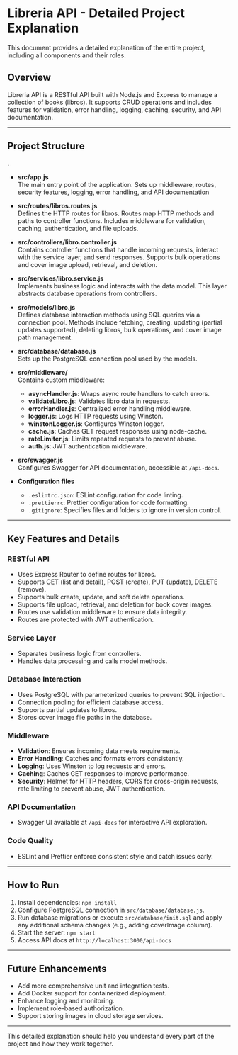 # Libreria API - Detailed Project Explanation

This document provides a detailed explanation of the entire project, including all components and their roles.

## Overview

Libreria API is a RESTful API built with Node.js and Express to manage a collection of books (libros). It supports CRUD operations and includes features for validation, error handling, logging, caching, security, and API documentation.

---

## Project Structure
.
- **src/app.js**  
  The main entry point of the application. Sets up middleware, routes, security features, logging, error handling, and API documentation

- **src/routes/libros.routes.js**  
  Defines the HTTP routes for libros. Routes map HTTP methods and paths to controller functions. Includes middleware for validation, caching, authentication, and file uploads.

- **src/controllers/libro.controller.js**  
  Contains controller functions that handle incoming requests, interact with the service layer, and send responses. Supports bulk operations and cover image upload, retrieval, and deletion.

- **src/services/libro.service.js**  
  Implements business logic and interacts with the data model. This layer abstracts database operations from controllers.

- **src/models/libro.js**  
  Defines database interaction methods using SQL queries via a connection pool. Methods include fetching, creating, updating (partial updates supported), deleting libros, bulk operations, and cover image path management.

- **src/database/database.js**  
  Sets up the PostgreSQL connection pool used by the models.

- **src/middleware/**  
  Contains custom middleware:
  - **asyncHandler.js**: Wraps async route handlers to catch errors.
  - **validateLibro.js**: Validates libro data in requests.
  - **errorHandler.js**: Centralized error handling middleware.
  - **logger.js**: Logs HTTP requests using Winston.
  - **winstonLogger.js**: Configures Winston logger.
  - **cache.js**: Caches GET request responses using node-cache.
  - **rateLimiter.js**: Limits repeated requests to prevent abuse.
  - **auth.js**: JWT authentication middleware.

- **src/swagger.js**  
  Configures Swagger for API documentation, accessible at `/api-docs`.

- **Configuration files**  
  - `.eslintrc.json`: ESLint configuration for code linting.
  - `.prettierrc`: Prettier configuration for code formatting.
  - `.gitignore`: Specifies files and folders to ignore in version control.

---

## Key Features and Details

### RESTful API

- Uses Express Router to define routes for libros.
- Supports GET (list and detail), POST (create), PUT (update), DELETE (remove).
- Supports bulk create, update, and soft delete operations.
- Supports file upload, retrieval, and deletion for book cover images.
- Routes use validation middleware to ensure data integrity.
- Routes are protected with JWT authentication.

### Service Layer

- Separates business logic from controllers.
- Handles data processing and calls model methods.

### Database Interaction

- Uses PostgreSQL with parameterized queries to prevent SQL injection.
- Connection pooling for efficient database access.
- Supports partial updates to libros.
- Stores cover image file paths in the database.

### Middleware

- **Validation**: Ensures incoming data meets requirements.
- **Error Handling**: Catches and formats errors consistently.
- **Logging**: Uses Winston to log requests and errors.
- **Caching**: Caches GET responses to improve performance.
- **Security**: Helmet for HTTP headers, CORS for cross-origin requests, rate limiting to prevent abuse, JWT authentication.

### API Documentation

- Swagger UI available at `/api-docs` for interactive API exploration.

### Code Quality

- ESLint and Prettier enforce consistent style and catch issues early.

---

## How to Run

1. Install dependencies: `npm install`
2. Configure PostgreSQL connection in `src/database/database.js`.
3. Run database migrations or execute `src/database/init.sql` and apply any additional schema changes (e.g., adding coverImage column).
4. Start the server: `npm start`
5. Access API docs at `http://localhost:3000/api-docs`

---

## Future Enhancements

- Add more comprehensive unit and integration tests.
- Add Docker support for containerized deployment.
- Enhance logging and monitoring.
- Implement role-based authorization.
- Support storing images in cloud storage services.

---

This detailed explanation should help you understand every part of the project and how they work together.

